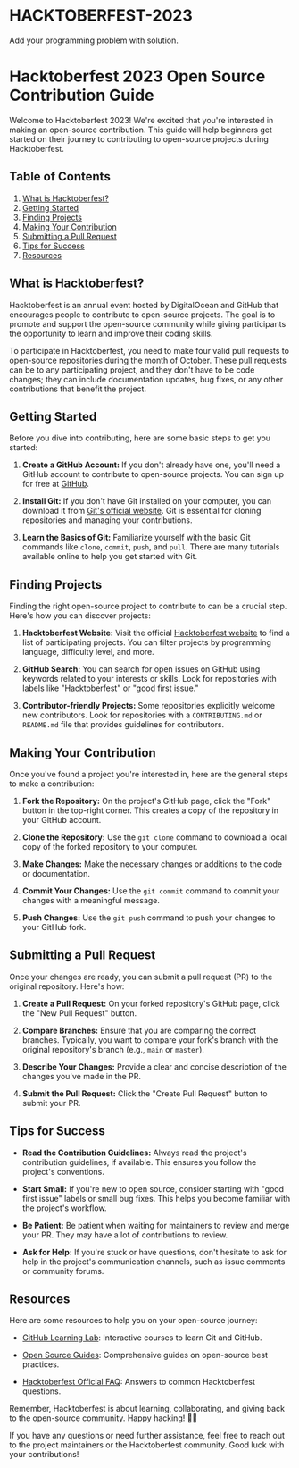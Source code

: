 # HACKTOBERFEST-2023
Add your programming problem with solution.
# Hacktoberfest 2023 Open Source Contribution Guide

Welcome to Hacktoberfest 2023! We're excited that you're interested in making an open-source contribution. This guide will help beginners get started on their journey to contributing to open-source projects during Hacktoberfest.

## Table of Contents
1. [What is Hacktoberfest?](#what-is-hacktoberfest)
2. [Getting Started](#getting-started)
3. [Finding Projects](#finding-projects)
4. [Making Your Contribution](#making-your-contribution)
5. [Submitting a Pull Request](#submitting-a-pull-request)
6. [Tips for Success](#tips-for-success)
7. [Resources](#resources)

## What is Hacktoberfest?

Hacktoberfest is an annual event hosted by DigitalOcean and GitHub that encourages people to contribute to open-source projects. The goal is to promote and support the open-source community while giving participants the opportunity to learn and improve their coding skills.

To participate in Hacktoberfest, you need to make four valid pull requests to open-source repositories during the month of October. These pull requests can be to any participating project, and they don't have to be code changes; they can include documentation updates, bug fixes, or any other contributions that benefit the project.

## Getting Started

Before you dive into contributing, here are some basic steps to get you started:

1. **Create a GitHub Account:** If you don't already have one, you'll need a GitHub account to contribute to open-source projects. You can sign up for free at [GitHub](https://github.com/).

2. **Install Git:** If you don't have Git installed on your computer, you can download it from [Git's official website](https://git-scm.com/). Git is essential for cloning repositories and managing your contributions.

3. **Learn the Basics of Git:** Familiarize yourself with the basic Git commands like `clone`, `commit`, `push`, and `pull`. There are many tutorials available online to help you get started with Git.

## Finding Projects

Finding the right open-source project to contribute to can be a crucial step. Here's how you can discover projects:

1. **Hacktoberfest Website:** Visit the official [Hacktoberfest website](https://hacktoberfest.digitalocean.com/) to find a list of participating projects. You can filter projects by programming language, difficulty level, and more.

2. **GitHub Search:** You can search for open issues on GitHub using keywords related to your interests or skills. Look for repositories with labels like "Hacktoberfest" or "good first issue."

3. **Contributor-friendly Projects:** Some repositories explicitly welcome new contributors. Look for repositories with a `CONTRIBUTING.md` or `README.md` file that provides guidelines for contributors.

## Making Your Contribution

Once you've found a project you're interested in, here are the general steps to make a contribution:

1. **Fork the Repository:** On the project's GitHub page, click the "Fork" button in the top-right corner. This creates a copy of the repository in your GitHub account.

2. **Clone the Repository:** Use the `git clone` command to download a local copy of the forked repository to your computer.

3. **Make Changes:** Make the necessary changes or additions to the code or documentation.

4. **Commit Your Changes:** Use the `git commit` command to commit your changes with a meaningful message.

5. **Push Changes:** Use the `git push` command to push your changes to your GitHub fork.

## Submitting a Pull Request

Once your changes are ready, you can submit a pull request (PR) to the original repository. Here's how:

1. **Create a Pull Request:** On your forked repository's GitHub page, click the "New Pull Request" button.

2. **Compare Branches:** Ensure that you are comparing the correct branches. Typically, you want to compare your fork's branch with the original repository's branch (e.g., `main` or `master`).

3. **Describe Your Changes:** Provide a clear and concise description of the changes you've made in the PR.

4. **Submit the Pull Request:** Click the "Create Pull Request" button to submit your PR.

## Tips for Success

- **Read the Contribution Guidelines:** Always read the project's contribution guidelines, if available. This ensures you follow the project's conventions.

- **Start Small:** If you're new to open source, consider starting with "good first issue" labels or small bug fixes. This helps you become familiar with the project's workflow.

- **Be Patient:** Be patient when waiting for maintainers to review and merge your PR. They may have a lot of contributions to review.

- **Ask for Help:** If you're stuck or have questions, don't hesitate to ask for help in the project's communication channels, such as issue comments or community forums.

## Resources

Here are some resources to help you on your open-source journey:

- [GitHub Learning Lab](https://lab.github.com/): Interactive courses to learn Git and GitHub.

- [Open Source Guides](https://opensource.guide/): Comprehensive guides on open-source best practices.

- [Hacktoberfest Official FAQ](https://hacktoberfest.digitalocean.com/faq): Answers to common Hacktoberfest questions.

Remember, Hacktoberfest is about learning, collaborating, and giving back to the open-source community. Happy hacking! 🚀🎉

If you have any questions or need further assistance, feel free to reach out to the project maintainers or the Hacktoberfest community. Good luck with your contributions!

